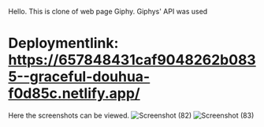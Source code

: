 Hello. This is clone of web page Giphy.
Giphys' API was used 

# Deploymentlink: https://657848431caf9048262b0835--graceful-douhua-f0d85c.netlify.app/

Here the screenshots can be viewed.
![Screenshot (82)](https://github.com/SammytheBelegor/GiphyFinalFE/assets/71520900/4dd1efb3-b047-433a-a20d-9fff24ebd038)
![Screenshot (83)](https://github.com/SammytheBelegor/GiphyFinalFE/assets/71520900/49acc320-876c-4f9d-98b9-77aa202ac36e)
